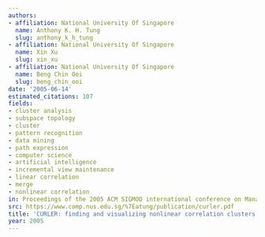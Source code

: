 ```yaml
---
authors:
- affiliation: National University Of Singapore
  name: Anthony K. H. Tung
  slug: anthony_k_h_tung
- affiliation: National University Of Singapore
  name: Xin Xu
  slug: xin_xu
- affiliation: National University Of Singapore
  name: Beng Chin Ooi
  slug: beng_chin_ooi
date: '2005-06-14'
estimated_citations: 107
fields:
- cluster analysis
- subspace topology
- cluster
- pattern recognition
- data mining
- path expression
- computer science
- artificial intelligence
- incremental view maintenance
- linear correlation
- merge
- nonlinear correlation
in: Proceedings of the 2005 ACM SIGMOD international conference on Management of data
src: https://www.comp.nus.edu.sg/%7Eatung/publication/curler.pdf
title: 'CURLER: finding and visualizing nonlinear correlation clusters'
year: 2005
---
```

